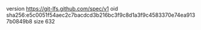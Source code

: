 version https://git-lfs.github.com/spec/v1
oid sha256:e5c0051f54aec2c7bacdcd3b216bc3f9c8d1a3f9c4583370e74ea9137b0849b8
size 632
